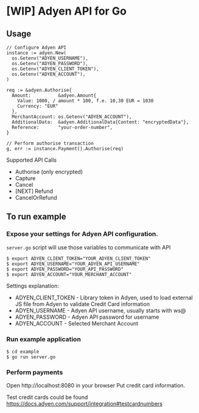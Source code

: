 # [WIP] Adyen API for Go

## Usage

```
// Configure Adyen API
instance := adyen.New(
  os.Getenv("ADYEN_USERNAME"),
  os.Getenv("ADYEN_PASSWORD"),
  os.Getenv("ADYEN_CLIENT_TOKEN"),
  os.Getenv("ADYEN_ACCOUNT"),
)

req := &adyen.Authorise{
  Amount:          &adyen.Amount{
    Value: 1000, / amount * 100, f.e. 10,30 EUR = 1030
    Currency: "EUR"
  },
  MerchantAccount: os.Getenv("ADYEN_ACCOUNT"),
  AdditionalData:  &adyen.AdditionalData{Content: "encryptedData"},
  Reference:       "your-order-number",
}

// Perform authorise transaction
g, err := instance.Payment().Authorise(req)

```

Supported API Calls
* Authorise (only encrypted)
* Capture
* Cancel
* [NEXT] Refund
* CancelOrRefund

## To run example

### Expose your settings for Adyen API configuration.

```server.go``` script will use those variables to communicate with API

```
$ export ADYEN_CLIENT_TOKEN="YOUR_ADYEN_CLIENT_TOKEN"
$ export ADYEN_USERNAME="YOUR_ADYEN_API_USERNAME"
$ export ADYEN_PASSWORD="YOUR_API_PASSWORD"
$ export ADYEN_ACCOUNT="YOUR_MERCHANT_ACCOUNT"
```

Settings explanation:
* ADYEN_CLIENT_TOKEN - Library token in Adyen, used to load external JS file from Adyen to validate Credit Card information
* ADYEN_USERNAME - Adyen API username, usually starts with ws@
* ADYEN_PASSWORD - Adyen API password for username
* ADYEN_ACCOUNT - Selected Merchant Account

### Run example application
```
$ cd example
$ go run server.go
```

### Perform payments

Open http://localhost:8080 in your browser
Put credit card information.

Test credit cards could be found https://docs.adyen.com/support/integration#testcardnumbers

